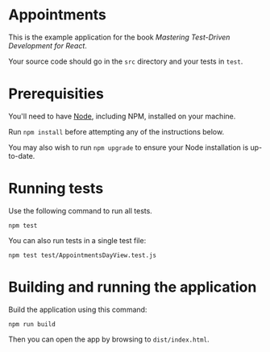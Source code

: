 # Appointments

This is the example application for the book _Mastering Test-Driven Development for React_.

Your source code should go in the `src` directory and your tests in `test`.

# Prerequisities

You'll need to have [Node](http://nodejs.org), including NPM, installed on your machine.

Run `npm install` before attempting any of the instructions below.

You may also wish to run `npm upgrade` to ensure your Node installation is up-to-date.

# Running tests

Use the following command to run all tests.

    npm test

You can also run tests in a single test file:

    npm test test/AppointmentsDayView.test.js

# Building and running the application

Build the application using this command:

    npm run build

Then you can open the app by browsing to `dist/index.html`.
